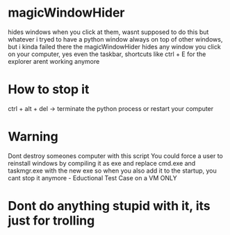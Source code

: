 # magicWindowHider
hides windows when you click at them, wasnt supposed to do this but whatever
i tryed to have a python window always on top of other windows, but i kinda failed there
the magicWindowHider hides any window you click on your computer, yes even the taskbar, 
shortcuts like ctrl + E for the explorer arent working anymore

# How to stop it
ctrl + alt + del -> terminate the python process
or
restart your computer

# Warning
Dont destroy someones computer with this script
You could force a user to reinstall windows by compiling it as exe and replace cmd.exe and taskmgr.exe with the new exe
so when you also add it to the startup, you cant stop it anymore - Eductional Test Case on a VM ONLY

# Dont do anything stupid with it, its just for trolling
